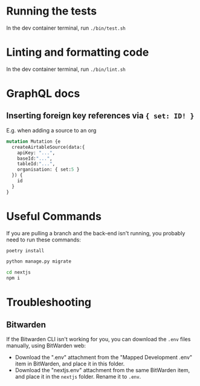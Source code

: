 
# Running the tests

In the dev container terminal, run `./bin/test.sh`

# Linting and formatting code

In the dev container terminal, run `./bin/lint.sh`

# GraphQL docs

## Inserting foreign key references via `{ set: ID! }`

E.g. when adding a source to an org

```graphql
mutation Mutation {e
  createAirtableSource(data:{
    apiKey: "...",
    baseId:"...",
    tableId:"...",
    organisation: { set:5 }
  }) {
    id
  }
}
```

# Useful Commands
If you are pulling a branch and the back-end isn't running, you probably need to run these commands:

```bash
poetry install
```

```bash
python manage.py migrate
```

```bash
cd nextjs
npm i
```

# Troubleshooting
## Bitwarden
If the Bitwarden CLI isn't working for you, you can download the `.env` files manually, using BitWarden web:
- Download the ".env" attachment from the "Mapped Development .env" item in BitWarden, and place it in this folder.
- Download the "nextjs.env" attachment from the same BitWarden item, and place it in the `nextjs` folder. Rename it to `.env`.